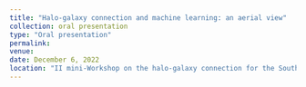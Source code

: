 ```yaml
---
title: "Halo-galaxy connection and machine learning: an aerial view"
collection: oral presentation
type: "Oral presentation"
permalink:
venue:
date: December 6, 2022
location: "II mini-Workshop on the halo-galaxy connection for the South American community"
---
```

